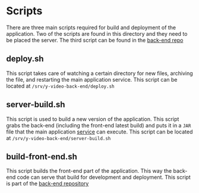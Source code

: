 # Scripts

There are three main scripts required for build and deployment of the application. Two of the scripts are found in this directory and they need to be placed the server. The third script can be found in the [back-end repo](https://github.com/BYU-ODH/y-video-back-end/blob/development/build-front-end.sh)

## deploy.sh

This script takes care of watching a certain directory for new files, archiving the file, and restarting the main application service. 
This script can be located at ```/srv/y-video-back-end/deploy.sh```

## server-build.sh

This script is used to build a new version of the application. This script grabs the back-end (including the front-end latest build) and puts it in a ```JAR``` file that the main application [service](https://github.com/esdraszx/yvideo-cicd/blob/main/services/y-video-back-end.service) can execute.
This script can be located at ```/srv/y-video-back-end/server-build.sh```

## build-front-end.sh

This script builds the front-end part of the application. This way the back-end code can serve that build for development and deployment. This script is part of the 
[back-end repository](https://github.com/BYU-ODH/y-video-back-end)

